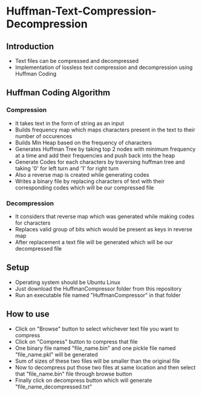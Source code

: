 # Huffman-Text-Compression-Decompression

## Introduction
* Text files can be compressed and decompressed 
* Implementation of lossless text compression and decompression using Huffman Coding

## Huffman Coding Algorithm
### Compression
* It takes text in the form of string as an input
* Builds frequency map which maps characters present in the text to their number of occurences
* Builds Min Heap based on the frequency of characters
* Generates Huffman Tree by taking top 2 nodes with minimum frequency at a time and add their frequencies and push back into the heap 
* Generate Codes for each characters by traversing huffman tree and taking '0' for left turn and '1' for right turn
* Also a reverse map is created while generating codes
* Writes a binary file by replacing characters of text with their corresponding codes which will be our compressed file
### Decompression
* It considers that reverse map which was generated while making codes for characters
* Replaces valid group of bits which would be present as keys in reverse map
* After replacement a text file will be generated which will be our decompressed file

## Setup
* Operating system should be Ubuntu Linux
* Just download the HuffmanCompressor folder from this repository
* Run an executable file named "HuffmanCompressor" in that folder

## How to use
* Click on "Browse" button to select whichever text file you want to compress
* Click on "Compress" button to compress that file
* One binary file named "file_name.bin" and one pickle file named "file_name.pkl" will be generated
* Sum of sizes of these two files will be smaller than the original file
* Now to decompress put those two files at same location and then select that "file_name.bin" file through browse button
* Finally click on decompress button which will generate "file_name_decompressed.txt"
